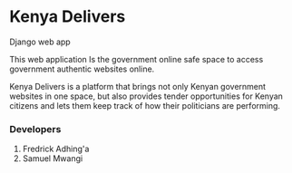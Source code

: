 # Kenya Delivers

Django web app

This web application Is the government online safe space to access government authentic websites online.

Kenya Delivers is a platform that brings not only Kenyan government websites in one space, but also provides tender opportunities for Kenyan citizens
and lets them keep track of how their politicians are performing.



### Developers
1. Fredrick Adhing'a
2. Samuel Mwangi

